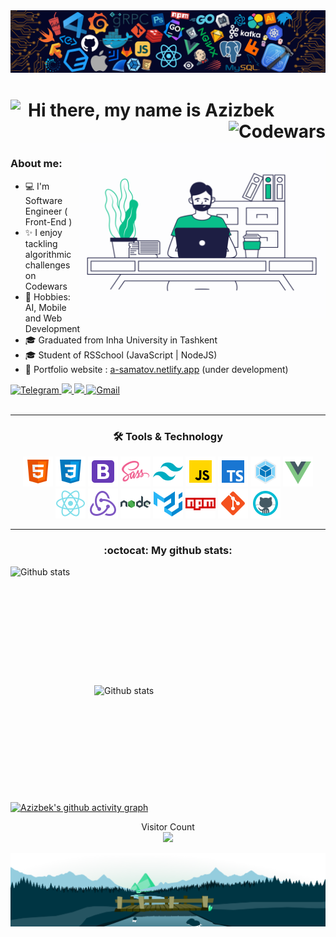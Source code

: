 <img width="auto" src=".github/header.png" />

<h1>
  <img align="left" src="https://media.giphy.com/media/hvRJCLFzcasrR4ia7z/giphy.gif" width="28" />
  Hi there, my name is Azizbek 
  <img align="right" alt="Codewars" src="https://www.codewars.com/users/Azizbek98/badges/large" />
</h1>

<br />

<img align="right" alt="Programmer" src="programmer.gif" width="395" height="280" />

<!-- [![Typing SVG](https://readme-typing-svg.demolab.com/?lines=First+line+of+text;Second+line+of+text)](https://git.io/typing-svg) -->

### About me:

- 💻 I'm Software Engineer ( Front-End )
- ✨ I enjoy tackling algorithmic challenges on Codewars
- 🔭 Hobbies: AI, Mobile and Web Development
- 🎓 Graduated from Inha University in Tashkent
- 🎓 Student of RSSchool (JavaScript | NodeJS)
- 🎨 Portfolio website : <a href="https://a-samatov.netlify.app/" target="_blank">a-samatov.netlify.app</a> (under development)

<div align="left">
  <a href="https://t.me/a_Samatov">
    <img alt="Telegram" src="https://img.shields.io/badge/Telegram-2CA5E0?style=for-the-badge&logo=telegram&logoColor=white" />
  </a>
  <a href="https://www.linkedin.com/in/azizbek-samatov-b27859188/">
    <img src="https://img.shields.io/badge/linkedin-%230077B5.svg?&style=for-the-badge&logo=linkedin&logoColor=white" />
  </a>
  <a href="#">
    <img src="https://img.shields.io/badge/Discord-%237289DA.svg?style=for-the-badge&logo=discord&logoColor=white" />
  </a>
  <a href="mailto:azizbeksamatov98@gmail.com">
    <img alt="Gmail" src="https://img.shields.io/badge/Gmail-D14836?style=for-the-badge&logo=gmail&logoColor=white" />
  </a>
  <br />
</div>

<div align="center" width="auto">
  <br />
  <hr />

  <h3 align="center">🛠 Tools & Technology</h3>

  <img alt="html" src=".github/1.png" />
  <img alt="css" src=".github/2.png" />
  <img alt="bootstrap" src=".github/3.png" />
  <img alt="scss" src=".github/4.png" />
  <img alt="tailwind" src=".github/5.png" />
  <img alt="javascript" src=".github/6.png" />
  <img alt="typescript" src=".github/7.png" />
  <img alt="webpack" src=".github/8.png" />
  <img alt="vuejs" src=".github/9.png" />
  <img alt="reactjs" src=".github/10.png" />
  <img alt="redux" src=".github/11.png" />
  <img alt="nodejs" src=".github/12.png" />
  <img alt="material-ui" src=".github/13.png" />
  <img alt="npm" src=".github/14.png" />
  <img alt="git" src=".github/15.png" />
  <img alt="github" src=".github/16.png" />
</div>

<hr />

<div align="center">
  <h3>:octocat: My github stats:</h3>
</div>

<div>
  <img align="left" alt="Github stats" src="https://github-readme-stats.vercel.app/api?username=azizbek98&show_icons=true&include_all_commits=true&theme=chartreuse-dark" width="430" height="190" />
  <img align="right" alt="Github stats" src="https://github-readme-stats.vercel.app/api/top-langs/?username=azizbek98&langs_count=6&layout=compact&theme=chartreuse-dark" width="370" height="187" />
  <br />
</div>

[![Azizbek's github activity graph](https://github-readme-activity-graph.vercel.app/graph?username=Azizbek98&theme=react&hide_border=true)](https://github.com/azizbek98/github-readme-activity-graph)

<div>
  <p align="center"> 
    Visitor Count
    <br />
    <img src="https://profile-counter.glitch.me/Azizbek98/count.svg" />
  </p>
</div>

<img align="center" src=".github/footer.svg" />
